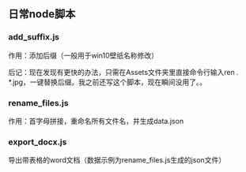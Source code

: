 ## 日常node脚本

### add_suffix.js

作用：添加后缀（一般用于win10壁纸名称修改）

后记：现在发现有更快的办法，只需在Assets文件夹里直接命令行输入ren *.* *.jpg，一键替换后缀。我之前还写这个脚本，现在瞬间没用了。。

### rename_files.js

作用：首字母拼接，重命名所有文件名，并生成data.json

### export_docx.js

导出带表格的word文档（数据示例为rename_files.js生成的json文件）